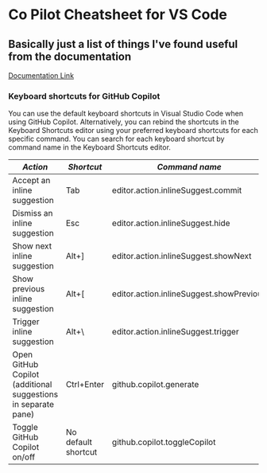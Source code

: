 # Co Pilot Cheatsheet for VS Code

## Basically just a list of things I've found useful from the documentation

[Documentation Link](https://docs.github.com/en/copilot/configuring-github-copilot/configuring-github-copilot-in-visual-studio-code)

### Keyboard shortcuts for GitHub Copilot

You can use the default keyboard shortcuts in Visual Studio Code when using GitHub Copilot. Alternatively, you can rebind the shortcuts in the Keyboard Shortcuts editor using your preferred keyboard shortcuts for each specific command. You can search for each keyboard shortcut by command name in the Keyboard Shortcuts editor.


| *Action* | *Shortcut* | *Command name* |
|---|---|---|
| Accept an inline suggestion | Tab  | editor.action.inlineSuggest.commit  |
| Dismiss an inline suggestion  | Esc  | editor.action.inlineSuggest.hide  |
| Show next inline suggestion  | Alt+]  | editor.action.inlineSuggest.showNext  |
| Show previous inline suggestion  | Alt+[  | editor.action.inlineSuggest.showPrevious  |
| Trigger inline suggestion  | Alt+\  | editor.action.inlineSuggest.trigger  |
| Open GitHub Copilot (additional suggestions in separate pane)  | Ctrl+Enter  | github.copilot.generate  |
| Toggle GitHub Copilot on/off  | No default shortcut | github.copilot.toggleCopilot  |